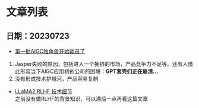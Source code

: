 # 文章列表
## 日期：20230723
-   [第一批AIGC独角兽开始裁员了](https://mp.weixin.qq.com/s/AbexOCFmLEXr_qPIpMSTnQ)    
1.  Jasper失败的原因，包括进入一个拥挤的市场，产品竞争力不足等。还有人借此形容当下AIGC应用初创公司的困境：**GPT套壳们正在崩溃...**    
2.  没有形成技术护城河，产品容易复制    

-  [LLaMA2 RLHF 技术细节](https://zhuanlan.zhihu.com/p/644680366?utm_campaign=shareopn&utm_medium=social&utm_oi=28495224766464&utm_psn=1666393346481377280&utm_source=wechat_session&s_r=0)    
之前没有做RLHF的背景知识，可以滞后一点再看这篇文章
